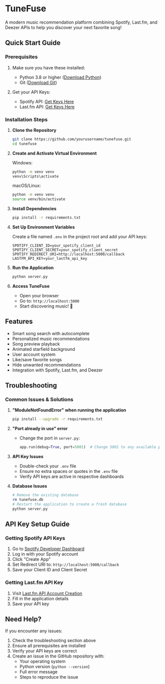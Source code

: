 # TuneFuse 

A modern music recommendation platform combining Spotify, Last.fm, and Deezer APIs to help you discover your next favorite song!

##  Quick Start Guide

### Prerequisites

1. Make sure you have these installed:
   - Python 3.8 or higher ([Download Python](https://www.python.org/downloads/))
   - Git ([Download Git](https://git-scm.com/downloads))

2. Get your API Keys:
   - Spotify API: [Get Keys Here](https://developer.spotify.com/dashboard/)
   - Last.fm API: [Get Keys Here](https://www.last.fm/api/account/create)

### Installation Steps

1. **Clone the Repository**
   ```bash
   git clone https://github.com/yourusername/tunefuse.git
   cd tunefuse
   ```

2. **Create and Activate Virtual Environment**
   
   Windows:
   ```bash
   python -m venv venv
   venv\Scripts\activate
   ```
   
   macOS/Linux:
   ```bash
   python -m venv venv
   source venv/bin/activate
   ```

3. **Install Dependencies**
   ```bash
   pip install -r requirements.txt
   ```

4. **Set Up Environment Variables**
   
   Create a file named `.env` in the project root and add your API keys:
   ```env
   SPOTIFY_CLIENT_ID=your_spotify_client_id
   SPOTIFY_CLIENT_SECRET=your_spotify_client_secret
   SPOTIFY_REDIRECT_URI=http://localhost:5000/callback
   LASTFM_API_KEY=your_lastfm_api_key
   ```

5. **Run the Application**
   ```bash
   python server.py
   ```

6. **Access TuneFuse**
   - Open your browser
   - Go to: `http://localhost:5000`
   - Start discovering music! 🎉

##  Features

-  Smart song search with autocomplete
-  Personalized music recommendations
-  Song preview playback
-  Animated starfield background
-  User account system
-  Like/save favorite songs
-  Hide unwanted recommendations
-  Integration with Spotify, Last.fm, and Deezer

## Troubleshooting

### Common Issues & Solutions

1. **"ModuleNotFoundError" when running the application**
   ```bash
   pip install --upgrade -r requirements.txt
   ```

2. **"Port already in use" error**
   - Change the port in `server.py`:
     ```python
     app.run(debug=True, port=5001)  # Change 5001 to any available port
     ```

3. **API Key Issues**
   - Double-check your `.env` file
   - Ensure no extra spaces or quotes in the `.env` file
   - Verify API keys are active in respective dashboards

4. **Database Issues**
   ```bash
   # Remove the existing database
   rm tunefuse.db
   # Restart the application to create a fresh database
   python server.py
   ```

## API Key Setup Guide

### Getting Spotify API Keys
1. Go to [Spotify Developer Dashboard](https://developer.spotify.com/dashboard/)
2. Log in with your Spotify account
3. Click "Create App"
4. Set Redirect URI to: `http://localhost:5000/callback`
5. Save your Client ID and Client Secret

### Getting Last.fm API Key
1. Visit [Last.fm API Account Creation](https://www.last.fm/api/account/create)
2. Fill in the application details
3. Save your API key

## Need Help?

If you encounter any issues:
1. Check the troubleshooting section above
2. Ensure all prerequisites are installed
3. Verify your API keys are correct
4. Create an issue in the GitHub repository with:
   - Your operating system
   - Python version (`python --version`)
   - Full error message
   - Steps to reproduce the issue
